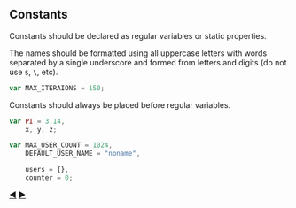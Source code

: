 ## Constants

Constants should be declared as regular variables or static properties.

The names should be formatted using all uppercase letters with words separated by a single underscore and formed from letters and digits (do not use `$`, `\`, etc).

```javascript
var MAX_ITERAIONS = 150;
```

Constants should always be placed before regular variables.

```javascript
var PI = 3.14,
    x, y, z;
```

```javascript
var MAX_USER_COUNT = 1024,
    DEFAULT_USER_NAME = "noname",

    users = {},
    counter = 0;
```

[:arrow_backward:](variables.md) [:arrow_forward:](enumerations.md)